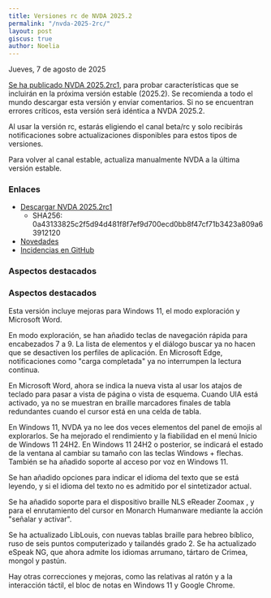 ```yaml
---
title: Versiones rc de NVDA 2025.2
permalink: "/nvda-2025-2rc/"
layout: post
giscus: true
author: Noelia
---
```


<footer>Jueves, 7 de agosto de 2025</footer>

[Se ha publicado NVDA 2025.2rc1](https://nvaccess.org/post/nvda-2025-2rc1), para probar características que se incluirán en la próxima versión estable (2025.2). Se recomienda a todo el mundo descargar esta versión y enviar comentarios. Si no se encuentran errores críticos, esta versión será idéntica a NVDA 2025.2.

Al usar la versión rc, estarás eligiendo el canal beta/rc y solo recibirás notificaciones sobre actualizaciones disponibles para estos tipos de versiones.

Para volver al canal estable, actualiza manualmente NVDA a la última versión estable.

### Enlaces

- [Descargar NVDA 2025.2rc1](https://download.nvaccess.org/releases/2025.2rc1/nvda_2025.2rc1.exe)
  - SHA256: 0a43133825c2f5d94d481f8f7ef9d700ecd0bb8f47cf71b3423a809a63912120
- [Novedades](https://www.nvaccess.org/files/nvda/releases/2025.2rc1/documentation/es/changes.html)
- [Incidencias en GitHub](https://github.com/nvaccess/nvda/issues)

### Aspectos destacados

### Aspectos destacados


Esta versión incluye mejoras para Windows 11, el modo exploración y Microsoft Word.

En modo exploración, se han añadido teclas de navegación rápida para encabezados 7 a 9. La lista de elementos y el diálogo buscar ya no hacen que se desactiven los perfiles de aplicación. En Microsoft Edge, notificaciones como "carga completada" ya no interrumpen la lectura continua.


En Microsoft Word, ahora se indica la nueva vista al usar los atajos de teclado para pasar a vista de página o vista de esquema. Cuando UIA está activado, ya no se muestran en braille marcadores finales de tabla redundantes cuando el cursor está en una celda de tabla. 


En Windows 11, NVDA ya no lee dos veces elementos del panel de emojis al explorarlos. Se ha mejorado el rendimiento y la fiabilidad en el menú Inicio de Windows 11 24H2. En Windows 11 24H2 o posterior, se indicará el estado de la ventana al cambiar su tamaño con las teclas Windows + flechas. También se ha añadido soporte al acceso por voz en Windows 11.


Se han añadido opciones para indicar el idioma del texto que se está leyendo, y si el idioma del texto no es admitido por el sintetizador actual.

Se ha añadido soporte para el dispositivo braille NLS eReader Zoomax , y para el enrutamiento del cursor en Monarch Humanware 
mediante la acción "señalar y activar".

Se ha actualizado LibLouis, con nuevas tablas braille para hebreo bíblico, ruso de seis puntos computerizado y tailandés grado 2. Se ha actualizado eSpeak NG, que ahora admite los idiomas arrumano, tártaro de Crimea, mongol y pastún.

Hay otras correcciones y mejoras, como las relativas al ratón y a la interacción táctil, el bloc de notas en Windows 11 y Google Chrome.

